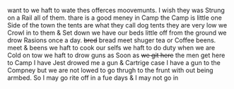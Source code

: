 want to we haft to wate thes offerces moovemunts. I wish they was Strung on a Rail all of them. thare is a good meney in Camp  the Camp is little one Side of the town the tents are what they call dog tents  they are very low we Crowl in to them & Set down  we have our beds little off from the ground  we drow Rasions once a day. ~~bred~~ bread meet shuger tea or Coffee beens. meet & beens we haft to cook our selfs  we haft to do duty when we are Cold on tow  we haft to drow guns as Soon as ~~we git here~~ the men get here to Camp I have Jest drowed me a gun & Cartrige case I have a gun to the Compney but we are not lowed to go thrugh to the frunt with out being armbed. So I may go rite off in a fue days & I may not go in
